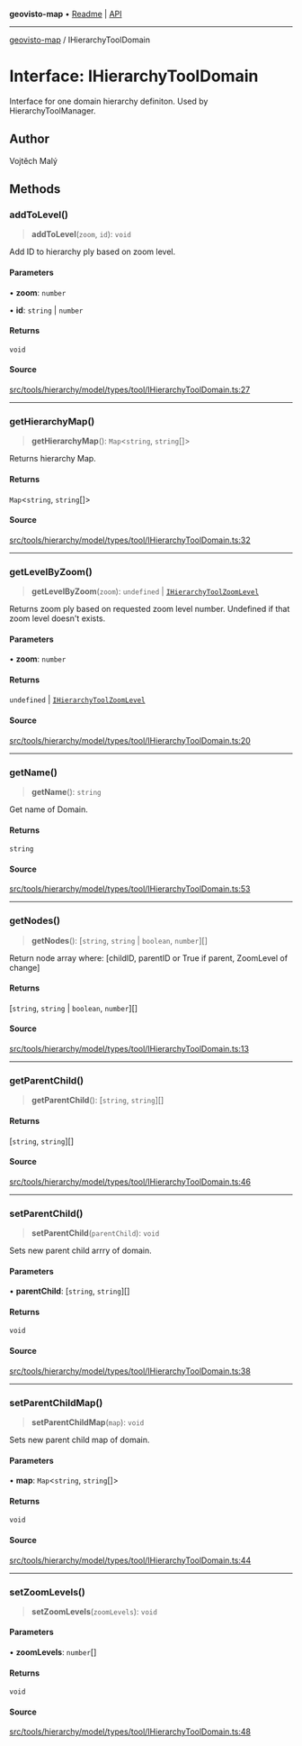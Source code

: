 **geovisto-map** • [Readme](../README.md) \| [API](../globals.md)

***

[geovisto-map](../README.md) / IHierarchyToolDomain

# Interface: IHierarchyToolDomain

Interface for one domain hierarchy definiton. 
Used by HierarchyToolManager.

## Author

Vojtěch Malý

## Methods

### addToLevel()

> **addToLevel**(`zoom`, `id`): `void`

Add ID to hierarchy ply based on zoom level.

#### Parameters

• **zoom**: `number`

• **id**: `string` \| `number`

#### Returns

`void`

#### Source

[src/tools/hierarchy/model/types/tool/IHierarchyToolDomain.ts:27](https://github.com/geovisto/geovisto-map/blob/e22d774889dbc28cc1ec62933ecf6bab6690f172/src/tools/hierarchy/model/types/tool/IHierarchyToolDomain.ts#L27)

***

### getHierarchyMap()

> **getHierarchyMap**(): `Map`\<`string`, `string`[]\>

Returns hierarchy Map.

#### Returns

`Map`\<`string`, `string`[]\>

#### Source

[src/tools/hierarchy/model/types/tool/IHierarchyToolDomain.ts:32](https://github.com/geovisto/geovisto-map/blob/e22d774889dbc28cc1ec62933ecf6bab6690f172/src/tools/hierarchy/model/types/tool/IHierarchyToolDomain.ts#L32)

***

### getLevelByZoom()

> **getLevelByZoom**(`zoom`): `undefined` \| [`IHierarchyToolZoomLevel`](IHierarchyToolZoomLevel.md)

Returns zoom ply based on requested zoom level number.
Undefined if that zoom level doesn't exists.

#### Parameters

• **zoom**: `number`

#### Returns

`undefined` \| [`IHierarchyToolZoomLevel`](IHierarchyToolZoomLevel.md)

#### Source

[src/tools/hierarchy/model/types/tool/IHierarchyToolDomain.ts:20](https://github.com/geovisto/geovisto-map/blob/e22d774889dbc28cc1ec62933ecf6bab6690f172/src/tools/hierarchy/model/types/tool/IHierarchyToolDomain.ts#L20)

***

### getName()

> **getName**(): `string`

Get name of Domain.

#### Returns

`string`

#### Source

[src/tools/hierarchy/model/types/tool/IHierarchyToolDomain.ts:53](https://github.com/geovisto/geovisto-map/blob/e22d774889dbc28cc1ec62933ecf6bab6690f172/src/tools/hierarchy/model/types/tool/IHierarchyToolDomain.ts#L53)

***

### getNodes()

> **getNodes**(): [`string`, `string` \| `boolean`, `number`][]

Return node array where:
[childID, parentID or True if parent, ZoomLevel of change]

#### Returns

[`string`, `string` \| `boolean`, `number`][]

#### Source

[src/tools/hierarchy/model/types/tool/IHierarchyToolDomain.ts:13](https://github.com/geovisto/geovisto-map/blob/e22d774889dbc28cc1ec62933ecf6bab6690f172/src/tools/hierarchy/model/types/tool/IHierarchyToolDomain.ts#L13)

***

### getParentChild()

> **getParentChild**(): [`string`, `string`][]

#### Returns

[`string`, `string`][]

#### Source

[src/tools/hierarchy/model/types/tool/IHierarchyToolDomain.ts:46](https://github.com/geovisto/geovisto-map/blob/e22d774889dbc28cc1ec62933ecf6bab6690f172/src/tools/hierarchy/model/types/tool/IHierarchyToolDomain.ts#L46)

***

### setParentChild()

> **setParentChild**(`parentChild`): `void`

Sets new parent child arrry of domain.

#### Parameters

• **parentChild**: [`string`, `string`][]

#### Returns

`void`

#### Source

[src/tools/hierarchy/model/types/tool/IHierarchyToolDomain.ts:38](https://github.com/geovisto/geovisto-map/blob/e22d774889dbc28cc1ec62933ecf6bab6690f172/src/tools/hierarchy/model/types/tool/IHierarchyToolDomain.ts#L38)

***

### setParentChildMap()

> **setParentChildMap**(`map`): `void`

Sets new parent child map of domain.

#### Parameters

• **map**: `Map`\<`string`, `string`[]\>

#### Returns

`void`

#### Source

[src/tools/hierarchy/model/types/tool/IHierarchyToolDomain.ts:44](https://github.com/geovisto/geovisto-map/blob/e22d774889dbc28cc1ec62933ecf6bab6690f172/src/tools/hierarchy/model/types/tool/IHierarchyToolDomain.ts#L44)

***

### setZoomLevels()

> **setZoomLevels**(`zoomLevels`): `void`

#### Parameters

• **zoomLevels**: `number`[]

#### Returns

`void`

#### Source

[src/tools/hierarchy/model/types/tool/IHierarchyToolDomain.ts:48](https://github.com/geovisto/geovisto-map/blob/e22d774889dbc28cc1ec62933ecf6bab6690f172/src/tools/hierarchy/model/types/tool/IHierarchyToolDomain.ts#L48)
